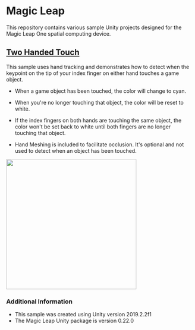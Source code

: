 # Magic Leap
This repository contains various sample Unity projects designed for the Magic Leap One spatial computing device.

## [Two Handed Touch](https://github.com/torynfarr/magic-leap/TwoHandedTouch) 
This sample uses hand tracking and demonstrates how to detect when the keypoint on the tip of your index finger on either hand touches a game object. 

- When a game object has been touched, the color will change to cyan.

- When you're no longer touching that object, the color will be reset to white. 

- If the index fingers on both hands are touching the same object, the color won't be set back to white until both fingers are no longer touching that object.

- Hand Meshing is included to facilitate occlusion. It's optional and not used to detect when an object has been touched.

<img src="https://github.com/torynfarr/magic-leap/blob/master/docs/images/twohandedtouch.gif" width="350">

### Additional Information
- This sample was created using Unity version 2019.2.2f1
- The Magic Leap Unity package is version 0.22.0